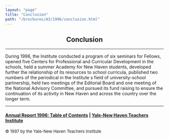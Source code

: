 ```yaml
---
layout: "page"
title: "Conclusion"
path: "/brochures/A3/1996/conclusion.html"
---
```

<main>
<center>
<h2>Conclusion
</h2></center>
<hr/>
During 1996, the Institute conducted a program of six
seminars for Fellows, opened five Centers for Professional and Curricular
Development in the schools, held a summer Academy for New Haven students,
developed further the relationship of its resources to school curricula,
published two numbers of the periodical in the Institute s field of
university-school partnership, held two meetings of the Editorial Board
and one meeting of the National Advisory Committee, and pursued its fund
raising to ensure the continuation of its activity in New Haven and across
the country over the longer term.  
<hr/>
<h4><a href=".\">Annual Report 1996: Table of Contents</a> |
<a href="..\..\">Yale-New Haven Teachers Institute</a>
</h4>
<font size="-1">© 1997 by the Yale-New Haven Teachers Institute
</font></main>